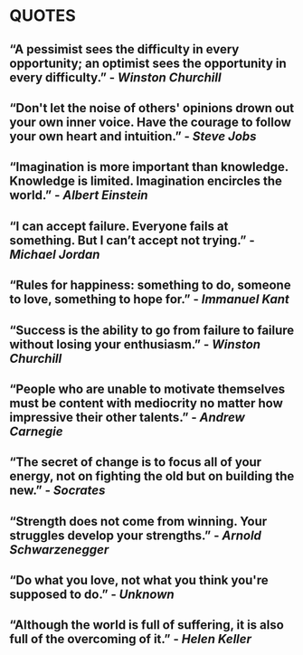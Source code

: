 # QUOTES

“A pessimist sees the difficulty in every opportunity; an optimist sees the opportunity in every difficulty.” - *Winston Churchill*
---
“Don't let the noise of others' opinions drown out your own inner voice. Have the courage to follow your own heart and intuition.” - *Steve Jobs*
---
“Imagination is more important than knowledge. Knowledge is limited. Imagination encircles the world.” - *Albert Einstein*
---
“I can accept failure. Everyone fails at something. But I can’t accept not trying.”  - *Michael Jordan*
---
“Rules for happiness: something to do, someone to love, something to hope for.”  - *Immanuel Kant*
---
“Success is the ability to go from failure to failure without losing your enthusiasm.”  - *Winston Churchill*
---
“People who are unable to motivate themselves must be content with mediocrity no matter how impressive their other talents.” - *Andrew Carnegie*
---
“The secret of change is to focus all of your energy, not on fighting the old but on building the new.” - *Socrates*
---
“Strength does not come from winning. Your struggles develop your strengths.” - *Arnold Schwarzenegger*
---
“Do what you love, not what you think you're supposed to do.” - *Unknown*
---
“Although the world is full of suffering, it is also full of the overcoming of it.” - *Helen Keller*
---
